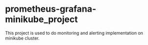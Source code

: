 # prometheus-grafana-minikube_project
This project is used to do monitoring and alerting implementation on minikube cluster. 
